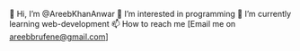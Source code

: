 👋 Hi, I’m @AreebKhanAnwar
👀 I’m interested in programming
🌱 I’m currently learning web-development
📫 How to reach me [Email me on areebbrufene@gmail.com]
